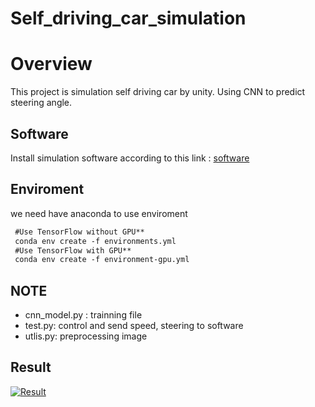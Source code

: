 # Self_driving_car_simulation
# Overview
This project is simulation self driving car by unity. Using CNN to predict steering angle.
## Software
Install simulation software according to this link :
[software](https://github.com/udacity/self-driving-car-sim)
## Enviroment
we need have anaconda to use enviroment
```html
 #Use TensorFlow without GPU**
 conda env create -f environments.yml 
 #Use TensorFlow with GPU**
 conda env create -f environment-gpu.yml
```
## NOTE
- cnn_model.py : trainning file 
- test.py: control and send speed, steering to software
- utlis.py: preprocessing image 
## Result
[![Result](https://img.youtube.com/vi/EBj5x94XJZk/0.jpg)](https://www.youtube.com/watch?v=EBj5x94XJZk)
